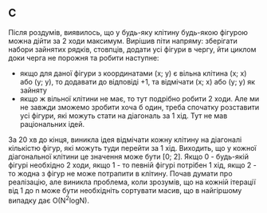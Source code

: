 ## C
Після роздумів, виявилось, що у будь-яку клітину будь-якою фігурою можна дійти за 2 ходи максимум. Вирішив піти напряму: зберігати набори зайнятих рядків, стовпців, додати усі фігури в чергу, йти циклом доки черга не порожня та робити наступне:

- якщо для даної фігури з координатами (x; y) є вільна клітина (x; x) або (y; y), то додавати до відповіді +1, та відмічати (x; x) або (y; y) як зайняту
- якщо ж вільної клітини не має, то тут подрібно робити 2 ходи. Але ми не завжди зможемо зробити хоча б один, треба спочатку розставити усі фігури, які можуть стати на діагональ за 1 хід. Тут не мав раціональних ідей.

За 20 хв до кінця, виникла ідея відмічати кожну клітину на діагоналі кількістю фігур, які можуть туди перейти за 1 хід. Виходить, що у кожної діагональної клітини це значення може бути [0; 2]. Якщо 0 - будь-якій фігурі необхідно 2 ходи, якщо 1 - то певній фігурі потрібен 1 хід, якщо 2 - то жодна з фігур не може потрапити в клітину. Почав думати про реалізацію, але виникла проблема, коли зрозумів, що на кожній ітерації від 1 до n може бути необхідніть сортувати масив, що в найгіршому випадку дає O(N<sup>2</sup>logN).
